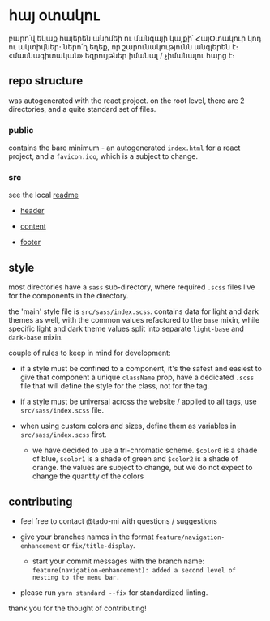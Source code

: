# հայ օտակու

բարո՛վ եկաք հայերեն անիմեի ու մանգայի կայքի՝ ՀայՕտակուի կոդ ու ակտիվներ։
ներո՛ղ եղեք, որ շարունակությունն անգլերեն է։ «մասնագիտական» եզրույթներ իմանալ / չիմանալու հարց է։

## repo structure

was autogenerated with the react project. on the root level, there are 2 directories, and a quite standard set of files.

### public

contains the bare minimum - an autogenerated `index.html` for a react project, and a `favicon.ico`, which is a subject to change.

### src

see the local [readme](./src/readme.md)

* [header](./src/header/readme.md)

* [content](./src/content/readme.md)

* [footer](./src/content/readme.md)

## style

most directories have a `sass` sub-directory, where required `.scss` files live for the components in the directory. 

the 'main' style file is `src/sass/index.scss`. contains data for light and dark themes as well, with the common values refactored to the `base` mixin, while specific light and dark theme values split into separate `light-base` and `dark-base` mixin.

couple of rules to keep in mind for development:

* if a style must be confined to a component, it's the safest and easiest to give that component a unique `className` prop, have a dedicated `.scss` file that will define the style for the class, not for the tag.

* if a style must be universal across the website / applied to all tags, use `src/sass/index.scss` file.

* when using custom colors and sizes, define them as variables in `src/sass/index.scss` first.

  * we have decided to use a tri-chromatic scheme. `$color0` is a shade of blue, `$color1` is a shade of green and `$color2` is a shade of orange. the values are subject to change, but we do not expect to change the quantity of the colors

## contributing

* feel free to contact @tado-mi with questions / suggestions

* give your branches names in the format `feature/navigation-enhancement` or `fix/title-display`.

  * start your commit messages with the branch name: `feature(navigation-enhancement): added a second level of nesting to the menu bar.`

* please run `yarn standard --fix` for standardized linting.

thank you for the thought of contributing!
